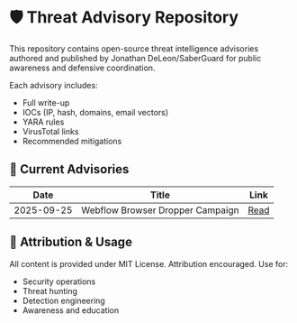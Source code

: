 # 🛡️ Threat Advisory Repository

This repository contains open-source threat intelligence advisories authored and published by Jonathan DeLeon/SaberGuard for public awareness and defensive coordination.

Each advisory includes:
- Full write-up
- IOCs (IP, hash, domains, email vectors)
- YARA rules
- VirusTotal links
- Recommended mitigations

## 🔄 Current Advisories

| Date       | Title                                 | Link |
|------------|----------------------------------------|------|
| 2025-09-25 | Webflow Browser Dropper Campaign       | [Read](advisories/2025-09_webflow-browser-dropper/) |

## 📣 Attribution & Usage

All content is provided under MIT License. Attribution encouraged. Use for:
- Security operations
- Threat hunting
- Detection engineering
- Awareness and education
